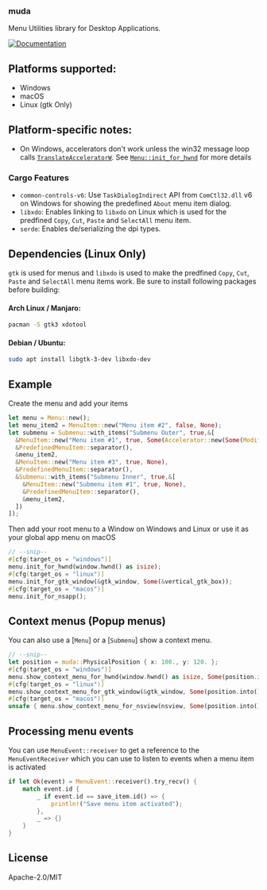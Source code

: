 ### muda

Menu Utilities library for Desktop Applications.

[![Documentation](https://img.shields.io/docsrs/muda)](https://docs.rs/muda/latest/muda/)

## Platforms supported:

-   Windows
-   macOS
-   Linux (gtk Only)

## Platform-specific notes:

-   On Windows, accelerators don't work unless the win32 message loop calls
    [`TranslateAcceleratorW`](https://docs.rs/windows-sys/latest/windows_sys/Win32/UI/WindowsAndMessaging/fn.TranslateAcceleratorW.html).
    See
    [`Menu::init_for_hwnd`](https://docs.rs/muda/latest/x86_64-pc-windows-msvc/muda/struct.Menu.html#method.init_for_hwnd)
    for more details

### Cargo Features

-   `common-controls-v6`: Use `TaskDialogIndirect` API from `ComCtl32.dll` v6 on
    Windows for showing the predefined `About` menu item dialog.
-   `libxdo`: Enables linking to `libxdo` on Linux which is used for the
    predfined `Copy`, `Cut`, `Paste` and `SelectAll` menu item.
-   `serde`: Enables de/serializing the dpi types.

## Dependencies (Linux Only)

`gtk` is used for menus and `libxdo` is used to make the predfined `Copy`,
`Cut`, `Paste` and `SelectAll` menu items work. Be sure to install following
packages before building:

#### Arch Linux / Manjaro:

```sh
pacman -S gtk3 xdotool
```

#### Debian / Ubuntu:

```sh
sudo apt install libgtk-3-dev libxdo-dev
```

## Example

Create the menu and add your items

```rs
let menu = Menu::new();
let menu_item2 = MenuItem::new("Menu item #2", false, None);
let submenu = Submenu::with_items("Submenu Outer", true,&[
  &MenuItem::new("Menu item #1", true, Some(Accelerator::new(Some(Modifiers::ALT), Code::KeyD))),
  &PredefinedMenuItem::separator(),
  &menu_item2,
  &MenuItem::new("Menu item #3", true, None),
  &PredefinedMenuItem::separator(),
  &Submenu::with_items("Submenu Inner", true,&[
    &MenuItem::new("Submenu item #1", true, None),
    &PredefinedMenuItem::separator(),
    &menu_item2,
  ])
]);

```

Then add your root menu to a Window on Windows and Linux or use it as your
global app menu on macOS

```rs
// --snip--
#[cfg(target_os = "windows")]
menu.init_for_hwnd(window.hwnd() as isize);
#[cfg(target_os = "linux")]
menu.init_for_gtk_window(&gtk_window, Some(&vertical_gtk_box));
#[cfg(target_os = "macos")]
menu.init_for_nsapp();
```

## Context menus (Popup menus)

You can also use a [`Menu`] or a [`Submenu`] show a context menu.

```rs
// --snip--
let position = muda::PhysicalPosition { x: 100., y: 120. };
#[cfg(target_os = "windows")]
menu.show_context_menu_for_hwnd(window.hwnd() as isize, Some(position.into()));
#[cfg(target_os = "linux")]
menu.show_context_menu_for_gtk_window(&gtk_window, Some(position.into()));
#[cfg(target_os = "macos")]
unsafe { menu.show_context_menu_for_nsview(nsview, Some(position.into())) };
```

## Processing menu events

You can use `MenuEvent::receiver` to get a reference to the `MenuEventReceiver`
which you can use to listen to events when a menu item is activated

```rs
if let Ok(event) = MenuEvent::receiver().try_recv() {
    match event.id {
        _ if event.id == save_item.id() => {
            println!("Save menu item activated");
        },
        _ => {}
    }
}
```

## License

Apache-2.0/MIT
